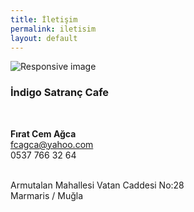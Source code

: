 ```yaml
---
title: İletişim
permalink: iletisim
layout: default
---
```




<div class="panel panel-default">
  <div class="panel-body">


<div class="row">
<div class="col-md-6">

<img src="{{ site.github.url }}/assets/images/indigo500.jpg" class="img-responsive" alt="Responsive image">
  </div>
<div class="col-md-6">
<p><h3> İndigo Satranç Cafe </h3> </p>
<br/>
<p>
  <strong>Fırat Cem Ağca</strong> <br/>
  <a href="mailto:#">fcagca@yahoo.com</a> <br/>
  0537 766 32 64 <br/>
</p>
<br/>
Armutalan Mahallesi Vatan Caddesi No:28 <br/>
Marmaris / Muğla <br/>
</div>

</div>

</div>
</div>


<div class="panel panel-default">
  <div class="panel-body">
<script src='https://maps.googleapis.com/maps/api/js?v=3.exp'></script><div style='overflow:hidden;height:300px;width:%50;'><div id='gmap_canvas' style='height:300px;width:%100;'></div><style>#gmap_canvas img{max-width:none!important;background:none!important}</style></div><script type='text/javascript'>function init_map(){var myOptions = {zoom:18,center:new google.maps.LatLng(36.85184108725203,28.250949371163863),mapTypeId: google.maps.MapTypeId.SATELLITE};map = new google.maps.Map(document.getElementById('gmap_canvas'), myOptions);marker = new google.maps.Marker({map: map,position: new google.maps.LatLng(36.85184108725203,28.250949371163863)});infowindow = new google.maps.InfoWindow({content:'<strong>İndigo Satranç Cafe</strong><br><br>'});google.maps.event.addListener(marker, 'click', function(){infowindow.open(map,marker);});infowindow.open(map,marker);}google.maps.event.addDomListener(window, 'load', init_map);</script>

  </div>
</div>
